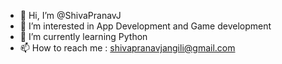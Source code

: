- 👋 Hi, I’m @ShivaPranavJ
- 👀 I’m interested in App Development and Game development
- 🌱 I’m currently learning Python
- 📫 How to reach me : shivapranavjangili@gmail.com

<!---
ShivaPranavJ/ShivaPranavJ is a ✨ special ✨ repository because its `README.md` (this file) appears on your GitHub profile.
You can click the Preview link to take a look at your changes.
--->
